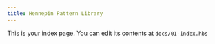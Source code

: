 ```yaml
---
title: Hennepin Pattern Library
---
```


This is your index page. You can edit its contents at `docs/01-index.hbs`
